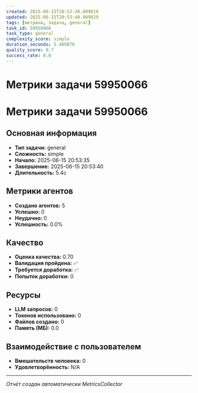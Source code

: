 ```yaml
---
created: 2025-06-15T20:53:40.809818
updated: 2025-06-15T20:53:40.809829
tags: [метрики, задача, general]
task_id: 59950066
task_type: general
complexity_score: simple
duration_seconds: 5.409876
quality_score: 0.7
success_rate: 0.0
---
```


# Метрики задачи 59950066

# Метрики задачи 59950066

## Основная информация
- **Тип задачи:** general
- **Сложность:** simple
- **Начало:** 2025-06-15 20:53:35
- **Завершение:** 2025-06-15 20:53:40
- **Длительность:** 5.4с

## Метрики агентов
- **Создано агентов:** 5
- **Успешно:** 0
- **Неудачно:** 0
- **Успешность:** 0.0%

## Качество
- **Оценка качества:** 0.70
- **Валидация пройдена:** ✅
- **Требуется доработка:** ✅
- **Попыток доработки:** 0

## Ресурсы
- **LLM запросов:** 0
- **Токенов использовано:** 0
- **Файлов создано:** 0
- **Память (МБ):** 0.0

## Взаимодействие с пользователем
- **Вмешательств человека:** 0
- **Удовлетворённость:** N/A

---
*Отчёт создан автоматически MetricsCollector*
